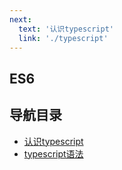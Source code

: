 ```yaml
---
next:
  text: '认识typescript'
  link: './typescript'
---
```

## ES6
## 导航目录
- [认识typescript](./typescript)
- [typescript语法](./typescript-basic)